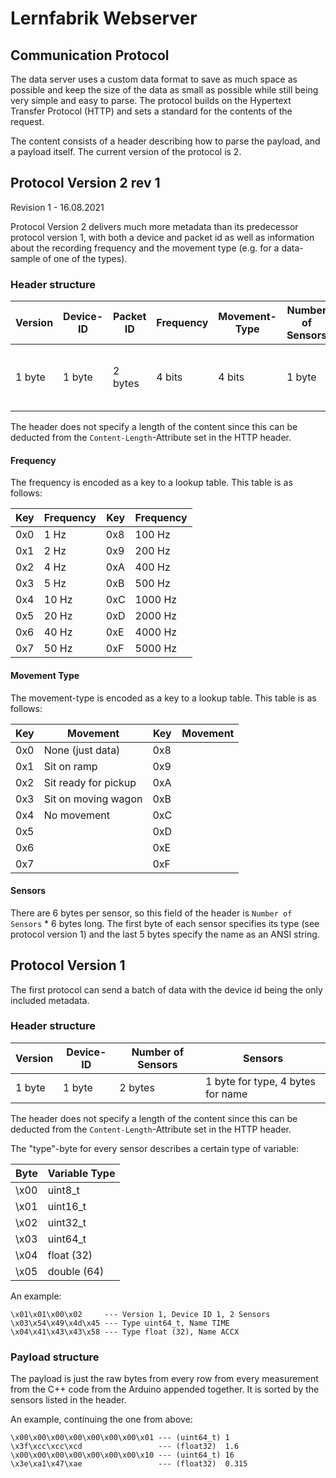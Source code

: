 # Lernfabrik Webserver


## Communication Protocol
The data server uses a custom data format to save as much space as possible and keep the size of the data as small as possible while still being very simple and easy to parse. The protocol builds on the Hypertext Transfer Protocol (HTTP) and sets a standard for the contents of the request. 

The content consists of a header describing how to parse the payload, and a payload itself. The current version of the protocol is 2.

## Protocol Version 2 rev 1
Revision 1 - 16.08.2021

Protocol Version 2 delivers much more metadata than its predecessor protocol version 1, with both a device and packet id as well as information about the recording frequency and the movement type (e.g. for a data-sample of one of the types).

### Header structure
| Version | Device-ID | Packet ID | Frequency | Movement-Type | Number of Sensors | Sensors                           |
| ------- | --------- | --------- | --------- | ------------- | ----------------- | --------------------------------- |
| 1 byte  | 1 byte    | 2 bytes   | 4 bits    | 4 bits        | 1 byte            | 1 byte for type, 5 bytes for name |

The header does not specify a length of the content since this can be deducted from the `Content-Length`-Attribute set in the HTTP header.

#### Frequency
The frequency is encoded as a key to a lookup table. This table is as follows:

| Key | Frequency | Key | Frequency |
| --- | --------- | --- | --------- |
| 0x0 |      1 Hz | 0x8 |    100 Hz |
| 0x1 |      2 Hz | 0x9 |    200 Hz |
| 0x2 |      4 Hz | 0xA |    400 Hz |
| 0x3 |      5 Hz | 0xB |    500 Hz |
| 0x4 |     10 Hz | 0xC |   1000 Hz |
| 0x5 |     20 Hz | 0xD |   2000 Hz |
| 0x6 |     40 Hz | 0xE |   4000 Hz |
| 0x7 |     50 Hz | 0xF |   5000 Hz |

#### Movement Type
The movement-type is encoded as a key to a lookup table. This table is as follows:

| Key | Movement             | Key | Movement           |
| --- | -------------------- | --- | ------------------ |
| 0x0 | None (just data)     | 0x8 |                    |
| 0x1 | Sit on ramp          | 0x9 |                    |
| 0x2 | Sit ready for pickup | 0xA |                    |
| 0x3 | Sit on moving wagon  | 0xB |                    |
| 0x4 | No movement          | 0xC |                    |
| 0x5 |                      | 0xD |                    |
| 0x6 |                      | 0xE |                    |
| 0x7 |                      | 0xF |                    |



#### Sensors
There are 6 bytes per sensor, so this field of the header is `Number of Sensors` * 6 bytes long. The first byte of each sensor specifies its type (see protocol version 1) and the last 5 bytes specify the name as an ANSI string.

## Protocol Version 1
The first protocol can send a batch of data with the device id being the only included metadata.

### Header structure

| Version | Device-ID | Number of Sensors | Sensors                           |
| ------- | --------- | ----------------- | --------------------------------- |
| 1 byte  | 1 byte    | 2 bytes           | 1 byte for type, 4 bytes for name |

The header does not specify a length of the content since this can be deducted from the `Content-Length`-Attribute set in the HTTP header.

The "type"-byte for every sensor describes a certain type of variable:

| Byte | Variable Type |
| ---- | ------------- |
| \x00 | uint8_t       |
| \x01 | uint16_t      |
| \x02 | uint32_t      |
| \x03 | uint64_t      |
| \x04 | float (32)    |
| \x05 | double (64)   |

An example:

    \x01\x01\x00\x02     --- Version 1, Device ID 1, 2 Sensors
    \x03\x54\x49\x4d\x45 --- Type uint64_t, Name TIME
    \x04\x41\x43\x43\x58 --- Type float (32), Name ACCX

### Payload structure

The payload is just the raw bytes from every row from every measurement from the C++ code from the Arduino appended together. It is sorted by the sensors listed in the header.

An example, continuing the one from above:

    \x00\x00\x00\x00\x00\x00\x00\x01 --- (uint64_t) 1
    \x3f\xcc\xcc\xcd                 --- (float32)  1.6
    \x00\x00\x00\x00\x00\x00\x00\x10 --- (uint64_t) 16
    \x3e\xa1\x47\xae                 --- (float32)  0.315

